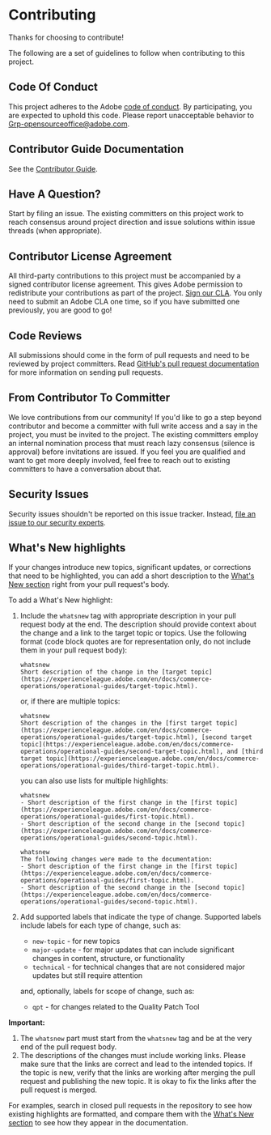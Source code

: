 # Contributing

Thanks for choosing to contribute!

The following are a set of guidelines to follow when contributing to this project.

## Code Of Conduct

This project adheres to the Adobe [code of conduct](code-of-conduct.md). By participating,
you are expected to uphold this code. Please report unacceptable behavior to
[Grp-opensourceoffice@adobe.com](mailto:Grp-opensourceoffice@adobe.com).

## Contributor Guide Documentation

See the [Contributor Guide](https://experienceleague.adobe.com/en/docs/contributor/contributor-guide/introduction).

## Have A Question?

Start by filing an issue. The existing committers on this project work to reach
consensus around project direction and issue solutions within issue threads
(when appropriate).

## Contributor License Agreement

All third-party contributions to this project must be accompanied by a signed contributor
license agreement. This gives Adobe permission to redistribute your contributions
as part of the project. [Sign our CLA](https://opensource.adobe.com/cla.html). You
only need to submit an Adobe CLA one time, so if you have submitted one previously,
you are good to go!

## Code Reviews

All submissions should come in the form of pull requests and need to be reviewed
by project committers. Read [GitHub's pull request documentation](https://docs.github.com/en/pull-requests/collaborating-with-pull-requests/proposing-changes-to-your-work-with-pull-requests/about-pull-requests)
for more information on sending pull requests.

<!--
Lastly, please follow the [pull request template](PULL_REQUEST_TEMPLATE.md) when
submitting a pull request!
-->

## From Contributor To Committer

We love contributions from our community! If you'd like to go a step beyond contributor
and become a committer with full write access and a say in the project, you must
be invited to the project. The existing committers employ an internal nomination
process that must reach lazy consensus (silence is approval) before invitations
are issued. If you feel you are qualified and want to get more deeply involved,
feel free to reach out to existing committers to have a conversation about that.

## Security Issues

Security issues shouldn't be reported on this issue tracker. Instead, [file an issue to our security experts](https://helpx.adobe.com/security/alertus.html).

## What's New highlights

If your changes introduce new topics, significant updates, or corrections that need to be highlighted, you can add a short description to the [What's New section](https://experienceleague.adobe.com/en/docs/commerce-operations/operational-guides/home#whats-new) right from your pull request's body.

To add a What's New highlight:

1. Include the `whatsnew` tag with appropriate description in your pull request body at the end. The description should provide context about the change and a link to the target topic or topics. Use the following format (code block quotes are for representation only, do not include them in your pull request body):

   ```text
   whatsnew
   Short description of the change in the [target topic](https://experienceleague.adobe.com/en/docs/commerce-operations/operational-guides/target-topic.html).
   ```

   or, if there are multiple topics:

   ```text
   whatsnew
   Short description of the changes in the [first target topic](https://experienceleague.adobe.com/en/docs/commerce-operations/operational-guides/target-topic.html), [second target topic](https://experienceleague.adobe.com/en/docs/commerce-operations/operational-guides/second-target-topic.html), and [third target topic](https://experienceleague.adobe.com/en/docs/commerce-operations/operational-guides/third-target-topic.html).
   ```

   you can also use lists for multiple highlights:

   ```text
   whatsnew
   - Short description of the first change in the [first topic](https://experienceleague.adobe.com/en/docs/commerce-operations/operational-guides/first-topic.html).
   - Short description of the second change in the [second topic](https://experienceleague.adobe.com/en/docs/commerce-operations/operational-guides/second-topic.html).
   ```

   ```text
   whatsnew
   The following changes were made to the documentation:
   - Short description of the first change in the [first topic](https://experienceleague.adobe.com/en/docs/commerce-operations/operational-guides/first-topic.html).
   - Short description of the second change in the [second topic](https://experienceleague.adobe.com/en/docs/commerce-operations/operational-guides/second-topic.html).
   ```

1. Add supported labels that indicate the type of change. Supported labels include labels for each type of change, such as:

   - `new-topic` - for new topics
   - `major-update` - for major updates that can include significant changes in content, structure, or functionality
   - `technical` - for technical changes that are not considered major updates but still require attention

   and, optionally, labels for scope of change, such as:

   - `qpt` - for changes related to the Quality Patch Tool

**Important:**

1. The `whatsnew` part must start from the `whatsnew` tag and be at the very end of the pull request body.
1. The descriptions of the changes must include working links. Please make sure that the links are correct and lead to the intended topics. If the topic is new, verify that the links are working after merging the pull request and publishing the new topic. It is okay to fix the links after the pull request is merged.

For examples, search in closed pull requests in the repository to see how existing highlights are formatted, and compare them with the [What's New section](https://experienceleague.adobe.com/en/docs/commerce-operations/operational-guides/home#whats-new) to see how they appear in the documentation.
